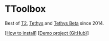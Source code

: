 # TToolbox
Best of [T2](https://github.com/experder/T2), [Tethys](https://github.com/GitFabian/Tethys) and [Tethys Beta](https://github.com/GitFabian/TethysBeta) since 2014.

[[How to install](docs/install.md)]
[[Demo project (GitHub)](https://github.com/experder/ttDemo)]

